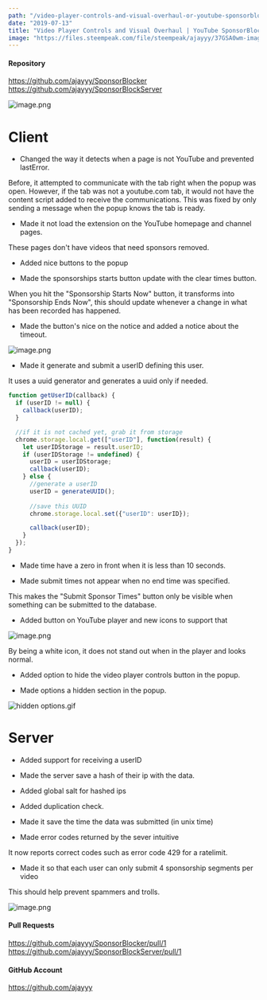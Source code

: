 ```yaml
---
path: "/video-player-controls-and-visual-overhaul-or-youtube-sponsorblocker"
date: "2019-07-13"
title: "Video Player Controls and Visual Overhaul | YouTube SponsorBlocker"
image: "https://files.steempeak.com/file/steempeak/ajayyy/37GSA0wm-image.png"
---
```


#### Repository
https://github.com/ajayyy/SponsorBlocker
https://github.com/ajayyy/SponsorBlockServer

![image.png](https://files.steempeak.com/file/steempeak/ajayyy/37GSA0wm-image.png)

# Client

- Changed the way it detects when a page is not YouTube and prevented lastError.

Before, it attempted to communicate with the tab right when the popup was open. However, if the tab was not a youtube.com tab, it would not have the content script added to receive the communications. This was fixed by only sending a message when the popup knows the tab is ready.

- Made it not load the extension on the YouTube homepage and channel pages.

These pages don't have videos that need sponsors removed.

- Added nice buttons to the popup

- Made the sponsorships starts button update with the clear times button.

When you hit the "Sponsorship Starts Now" button, it transforms into "Sponsorship Ends Now", this should update whenever a change in what has been recorded has happened.

- Made the button's nice on the notice and added a notice about the timeout.

![image.png](https://files.steempeak.com/file/steempeak/ajayyy/qEfElyR4-image.png)

- Made it generate and submit a userID defining this user.

It uses a uuid generator and generates a uuid only if needed.

```javascript
function getUserID(callback) {
  if (userID != null) {
    callback(userID);
  }

  //if it is not cached yet, grab it from storage
  chrome.storage.local.get(["userID"], function(result) {
    let userIDStorage = result.userID;
    if (userIDStorage != undefined) {
      userID = userIDStorage;
      callback(userID);
    } else {
      //generate a userID
      userID = generateUUID();
      
      //save this UUID
      chrome.storage.local.set({"userID": userID});

      callback(userID);
    }
  });
}
```


- Made time have a zero in front when it is less than 10 seconds.

- Made submit times not appear when no end time was specified.

This makes the "Submit Sponsor Times" button only be visible when something can be submitted to the database.

- Added button on YouTube player and new icons to support that

![image.png](https://files.steempeak.com/file/steempeak/ajayyy/5khiydEb-image.png)

By being a white icon, it does not stand out when in the player and looks normal.

- Added option to hide the video player controls button in the popup.

- Made options a hidden section in the popup.

![hidden options.gif](https://files.steempeak.com/file/steempeak/ajayyy/Rt9rjED1-hidden20options.gif)

# Server

- Added support for receiving a userID

- Made the server save a hash of their ip with the data.

- Added global salt for hashed ips

- Added duplication check.

- Made it save the time the data was submitted (in unix time)

- Made error codes returned by the sever intuitive

It now reports correct codes such as error code 429 for a ratelimit.

- Made it so that each user can only submit 4 sponsorship segments per video

This should help prevent spammers and trolls.

![image.png](https://files.steempeak.com/file/steempeak/ajayyy/10O2qZxV-image.png)

#### Pull Requests
https://github.com/ajayyy/SponsorBlocker/pull/1
https://github.com/ajayyy/SponsorBlockServer/pull/1

#### GitHub Account
https://github.com/ajayyy